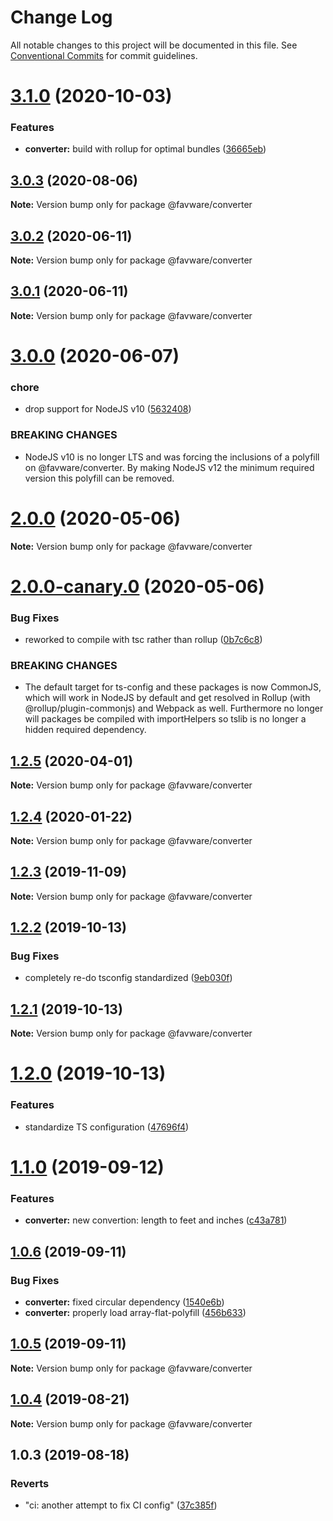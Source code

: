 # Change Log

All notable changes to this project will be documented in this file.
See [Conventional Commits](https://conventionalcommits.org) for commit guidelines.

# [3.1.0](https://github.com/favware/node-packages/compare/@favware/converter@3.0.3...@favware/converter@3.1.0) (2020-10-03)

### Features

- **converter:** build with rollup for optimal bundles ([36665eb](https://github.com/favware/node-packages/commit/36665eb03bb970165d332e455b1ff7f6e0cf4b74))

## [3.0.3](https://github.com/favware/node-packages/compare/@favware/converter@3.0.2...@favware/converter@3.0.3) (2020-08-06)

**Note:** Version bump only for package @favware/converter

## [3.0.2](https://github.com/favware/node-packages/compare/@favware/converter@3.0.1...@favware/converter@3.0.2) (2020-06-11)

**Note:** Version bump only for package @favware/converter

## [3.0.1](https://github.com/favware/node-packages/compare/@favware/converter@3.0.0...@favware/converter@3.0.1) (2020-06-11)

**Note:** Version bump only for package @favware/converter

# [3.0.0](https://github.com/favware/node-packages/compare/@favware/converter@2.0.0...@favware/converter@3.0.0) (2020-06-07)

### chore

- drop support for NodeJS v10 ([5632408](https://github.com/favware/node-packages/commit/56324085cb35a10eecaec28f619fae01417055a7))

### BREAKING CHANGES

- NodeJS v10 is no longer LTS and was forcing the inclusions of a polyfill on
  @favware/converter. By making NodeJS v12 the minimum required version this polyfill can be removed.

# [2.0.0](https://github.com/favware/node-packages/compare/@favware/converter@2.0.0-canary.0...@favware/converter@2.0.0) (2020-05-06)

**Note:** Version bump only for package @favware/converter

# [2.0.0-canary.0](https://github.com/favware/node-packages/compare/@favware/converter@1.2.5...@favware/converter@2.0.0-canary.0) (2020-05-06)

### Bug Fixes

- reworked to compile with tsc rather than rollup ([0b7c6c8](https://github.com/favware/node-packages/commit/0b7c6c81fab75fd298eea8427bbee373d91306bb))

### BREAKING CHANGES

- The default target for ts-config and these packages is now CommonJS, which will
  work in NodeJS by default and get resolved in Rollup (with @rollup/plugin-commonjs) and Webpack as
  well. Furthermore no longer will packages be compiled with importHelpers so tslib is no longer a
  hidden required dependency.

## [1.2.5](https://github.com/favware/node-packages/compare/@favware/converter@1.2.4...@favware/converter@1.2.5) (2020-04-01)

**Note:** Version bump only for package @favware/converter

## [1.2.4](https://github.com/favware/node-packages/compare/@favware/converter@1.2.3...@favware/converter@1.2.4) (2020-01-22)

**Note:** Version bump only for package @favware/converter

## [1.2.3](https://github.com/favware/node-packages/compare/@favware/converter@1.2.2...@favware/converter@1.2.3) (2019-11-09)

**Note:** Version bump only for package @favware/converter

## [1.2.2](https://github.com/favware/node-packages/compare/@favware/converter@1.2.1...@favware/converter@1.2.2) (2019-10-13)

### Bug Fixes

- completely re-do tsconfig standardized ([9eb030f](https://github.com/favware/node-packages/commit/9eb030fdf1deb75d5ae8b273d0e9c359bcb985a1))

## [1.2.1](https://github.com/favware/node-packages/compare/@favware/converter@1.2.0...@favware/converter@1.2.1) (2019-10-13)

**Note:** Version bump only for package @favware/converter

# [1.2.0](https://github.com/favware/node-packages/compare/@favware/converter@1.1.0...@favware/converter@1.2.0) (2019-10-13)

### Features

- standardize TS configuration ([47696f4](https://github.com/favware/node-packages/commit/47696f4e1dd2632b305ff9789cdd6c473fa709ca))

# [1.1.0](https://github.com/favware/node-packages/compare/@favware/converter@1.0.6...@favware/converter@1.1.0) (2019-09-12)

### Features

- **converter:** new convertion: length to feet and inches ([c43a781](https://github.com/favware/node-packages/commit/c43a781))

## [1.0.6](https://github.com/favware/node-packages/compare/@favware/converter@1.0.5...@favware/converter@1.0.6) (2019-09-11)

### Bug Fixes

- **converter:** fixed circular dependency ([1540e6b](https://github.com/favware/node-packages/commit/1540e6b))
- **converter:** properly load array-flat-polyfill ([456b633](https://github.com/favware/node-packages/commit/456b633))

## [1.0.5](https://github.com/favware/node-packages/compare/@favware/converter@1.0.4...@favware/converter@1.0.5) (2019-09-11)

**Note:** Version bump only for package @favware/converter

## [1.0.4](https://github.com/favware/node-packages/compare/@favware/converter@1.0.3...@favware/converter@1.0.4) (2019-08-21)

**Note:** Version bump only for package @favware/converter

## 1.0.3 (2019-08-18)

### Reverts

- "ci: another attempt to fix CI config" ([37c385f](https://github.com/favware/node-packages/commit/37c385f))
